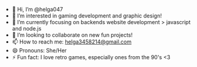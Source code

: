 - 👋 Hi, I’m @helga047
- 👀 I’m interested in gaming development and graphic design!
- 🌱 I’m currently focusing on backends website development > javascript and node.js
- 💞️ I’m looking to collaborate on new fun projects!
- 📫 How to reach me: helga3458214@gmail.com
- 😄 Pronouns: She/Her
- ⚡ Fun fact: I love retro games, especially ones from the 90's <3

<!---
This is my first introduction.
helga047/helga047 is a ✨ special ✨ repository because its `README.md` (this file) appears on your GitHub profile.
You can click the Preview link to take a look at your changes.
--->
